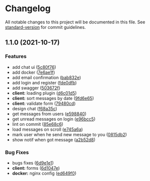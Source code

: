 # Changelog

All notable changes to this project will be documented in this file. See [standard-version](https://github.com/conventional-changelog/standard-version) for commit guidelines.

## 1.1.0 (2021-10-17)


### Features

* add chat ui ([5c80f76](https://github.com/nei7/messenger-clone/commit/5c80f76d4de4d8a5efc55e55dfbabc05b1d34f43))
* add docker ([7e6ae1f](https://github.com/nei7/messenger-clone/commit/7e6ae1f2d5d5032c8a6269093cb318313a1c3054))
* add email confirmation ([bab832e](https://github.com/nei7/messenger-clone/commit/bab832e6dfc2457cb7bcb9b86db81cb8bb30f16c))
* add login and register ([fde0dfb](https://github.com/nei7/messenger-clone/commit/fde0dfbfb81aba6e79778f51de7e059fdcc9e805))
* add swagger ([503672f](https://github.com/nei7/messenger-clone/commit/503672fd9b68d4bfd6ee1f000d51c3262d3b59cb))
* **client:** loading plugin ([d6c01d5](https://github.com/nei7/messenger-clone/commit/d6c01d5f14679c1fba6848d970b2d458fe6628ab))
* **client:** sort messages by date ([9fd6e65](https://github.com/nei7/messenger-clone/commit/9fd6e65e210b8af03d2a1b21b1c0a063f6c58c44))
* **client:** validate form ([79480cd](https://github.com/nei7/messenger-clone/commit/79480cdc9db4848e271ba603a82e1a85419c4899))
* design chat ([f68a35c](https://github.com/nei7/messenger-clone/commit/f68a35c59a7f7dd0bb777d2c0e2b41fd937796c8))
* get messages from users ([e598840](https://github.com/nei7/messenger-clone/commit/e598840faf928423ac763b19628cb51b74f52d9a))
* get unread messages on login ([e96bcc5](https://github.com/nei7/messenger-clone/commit/e96bcc5a2613778aedf7041b6f8f8b12431ad8f5))
* lint on commit ([85e68c6](https://github.com/nei7/messenger-clone/commit/85e68c6ae504038c28d293c9393861d0c61c9e93))
* load messages on scroll ([e745a6a](https://github.com/nei7/messenger-clone/commit/e745a6a7c4b268535945f8b25798e1b1c299c188))
* mark user when he send new message to you ([0815db2](https://github.com/nei7/messenger-clone/commit/0815db2aa3fc51e3632478ff4d744272baf317a1))
* show notif when got message ([a2b52d8](https://github.com/nei7/messenger-clone/commit/a2b52d8eef607533b5e6dbd46a25d56c95c58d51))


### Bug Fixes

* bugs fixes ([6d9e1e1](https://github.com/nei7/messenger-clone/commit/6d9e1e1755c91e19f94cf0b12f7089897193b768))
* **client:** forms ([6d1047e](https://github.com/nei7/messenger-clone/commit/6d1047eed6db56c24c0b9e236d54c47b9d5bbf1a))
* **docker:** nginx config ([ed649f0](https://github.com/nei7/messenger-clone/commit/ed649f00dd15152e676bb6e4b5fd39ab97fb584b))
